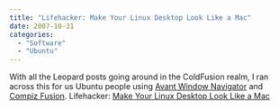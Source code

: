 ```yaml
---
title: "Lifehacker: Make Your Linux Desktop Look Like a Mac"
date: 2007-10-31
categories: 
  - "Software"
  - "Ubuntu"
---
```


With all the Leopard posts going around in the ColdFusion realm, I ran across this for us Ubuntu people using [Avant Window Navigator](http://awn.wetpaint.com/?t=anon) and [Compiz Fusion](http://lifehacker.com/software/pretty-and-productive/power-up-your-linux-desktop-with-compiz-fusion-291002.php). Lifehacker: [Make Your Linux Desktop Look Like a Mac](http://lifehacker.com/software/how-to/make-your-linux-desktop-look-like-a-mac-317110.php)

